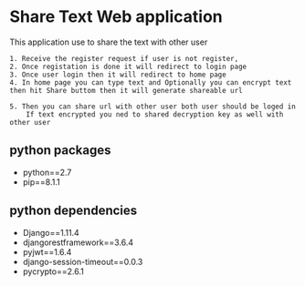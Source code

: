 # Share Text Web application


This application use to share the text with other user

    1. Receive the register request if user is not register,
    2. Once registation is done it will redirect to login page 
    3. Once user login then it will redirect to home page 
    4. In home page you can type text and Optionally you can encrypt text then hit Share buttom then it will generate shareable url

    5. Then you can share url with other user both user should be loged in
        If text encrypted you ned to shared decryption key as well with other user 

## python packages
- python==2.7 
- pip==8.1.1

## python dependencies
- Django==1.11.4
- djangorestframework==3.6.4
- pyjwt==1.6.4
- django-session-timeout==0.0.3 
- pycrypto==2.6.1


